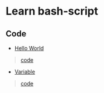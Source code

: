 # Learn bash-script

## Code 
- [Hello World](src/1/README.md)
> [code](src/1/hello-world.sh)

- [Variable](src/1/README.md)
> [code](src/1/hello-world.sh)

